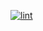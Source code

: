 [![lint](https://github.com/mikanIchinose/dotfiles/actions/workflows/lint.yml/badge.svg?branch=master&event=push)](https://github.com/mikanIchinose/dotfiles/actions/workflows/lint.yml)
